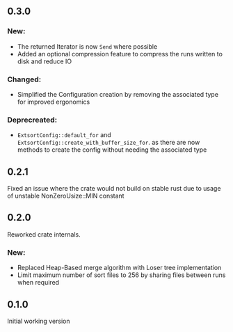 ## 0.3.0
### New:
- The returned Iterator is now `Send` where possible
- Added an optional compression feature to compress the runs written to disk and reduce IO

### Changed:
- Simplified the Configuration creation by removing the associated type for improved ergonomics
### Deprecreated:
- `ExtsortConfig::default_for` and `ExtsortConfig::create_with_buffer_size_for`.
as there are now methods to create the config without needing the associated type

## 0.2.1
Fixed an issue where the crate would not build on stable rust due to usage of unstable NonZeroUsize::MIN constant

## 0.2.0
Reworked crate internals.
### New:
- Replaced Heap-Based merge algorithm with Loser tree implementation
- Limit maximum number of sort files to 256 by sharing files between runs when required

## 0.1.0
Initial working version
